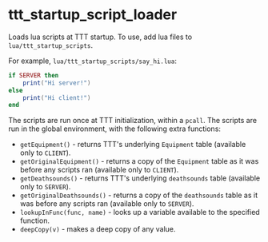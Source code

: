 # ttt_startup_script_loader

Loads lua scripts at TTT startup. To use, add lua files to `lua/ttt_startup_scripts`.

For example, `lua/ttt_startup_scripts/say_hi.lua`:

```lua
if SERVER then
    print("Hi server!")
else
    print("Hi client!")
end
```

The scripts are run once at TTT initialization, within a `pcall`.
The scripts are run in the global environment, with the following extra functions:

- `getEquipment()` - returns TTT's underlying `Equipment` table (available only to `CLIENT`).
- `getOriginalEquipment()` - returns a copy of the `Equipment` table as it was before any scripts ran (available only to `CLIENT`).
- `getDeathsounds()` - returns TTT's underlying `deathsounds` table (available only to `SERVER`).
- `getOriginalDeathsounds()` - returns a copy of the `deathsounds` table as it was before any scripts ran (available only to `SERVER`).
- `lookupInFunc(func, name)` - looks up a variable available to the specified function.
- `deepCopy(v)` - makes a deep copy of any value.